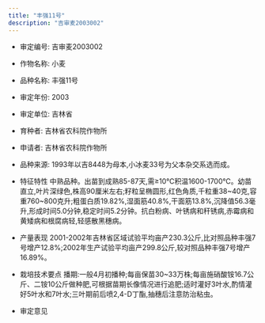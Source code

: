 ```yaml
---
title: "丰强11号"
description: "吉审麦2003002"
---
```

* 审定编号:  吉审麦2003002

*  作物名称:  小麦

*  品种名称:  丰强11号

*  审定年份:  2003

*  审定单位:  吉林省

* 育种者:  吉林省农科院作物所

*  申请者:  吉林省农科院作物所

*  品种来源:  1993年以吉8448为母本,小冰麦33号为父本杂交系选而成。

*  特征特性
中熟品种。出苗到成熟85-87天,需≥10℃积温1600-1700℃。幼苗直立,叶片深绿色,株高90厘米左右;籽粒呈椭圆形,红色角质,千粒重38~40克,容重760~800克升;粗蛋白质19.82%,湿面筋40.8%,干面筋13.8%,沉降值56.3毫升,形成时间5.0分钟,稳定时间5.2分钟。抗白粉病、叶锈病和秆锈病,赤霉病和黄矮病和根腐病轻,轻感散黑穗病。

*  产量表现
2001-2002年吉林省区域试验平均亩产230.3公斤,比对照品种丰强7号增产12.8%;2002年生产试验平均亩产299.8公斤,较对照品种丰强7号增产16.89%。

*  栽培技术要点
播期:一般4月初播种;每亩保苗30~33万株;每亩施硝酸铵16.7公斤、二铵10公斤做种肥,可根据苗期长像情况进行追肥;适时灌好3叶水,酌情灌好5叶水和7叶水;三叶期前后喷2,4-D丁酯,抽穗后注意防治粘虫。

*  审定意见

